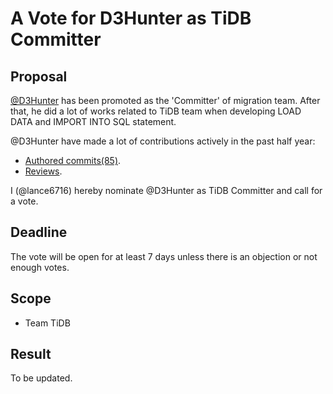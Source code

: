# A Vote for D3Hunter as TiDB Committer

## Proposal

[@D3Hunter](https://github.com/D3Hunter) has been promoted as the 'Committer' of migration team. After that, he did a lot of works related to TiDB team when developing LOAD DATA and IMPORT INTO SQL statement.

@D3Hunter have made a lot of contributions actively in the past half year:

* [Authored commits(85)](https://github.com/pingcap/tidb/commits?author=D3Hunter).
* [Reviews](https://github.com/pingcap/tidb/pulls?q=is%3Apr+reviewed-by%3AD3Hunter).

I (@lance6716) hereby nominate @D3Hunter as TiDB Committer and call for a vote.

## Deadline

The vote will be open for at least 7 days unless there is an objection or not enough votes.

## Scope

* Team TiDB

## Result

To be updated.
